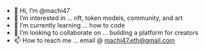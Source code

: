 - 👋 Hi, I’m @machi47
- 👀 I’m interested in ... nft, token models, community, and art
- 🌱 I’m currently learning ... how to code
- 💞️ I’m looking to collaborate on ... building a platform for creators
- 📫 How to reach me ... email @ machi47.eth@gmail.com

<!---
machi47/machi47 is a ✨ special ✨ repository because its `README.md` (this file) appears on your GitHub profile.
You can click the Preview link to take a look at your changes.
--->
